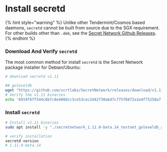 # Install secretd

{% hint style="warning" %}
Unlike other Tendermint/Cosmos based daemons, `secretd` cannot be built from source due to the SGX requirement. For other builds other than `.deb`, see the [Secret Network Github Releases](https://github.com/scrtlabs/SecretNetwork/releases).
{% endhint %}

### Download And Verify `secretd` <a href="#_1-download-the-secret-network-package-installer-for-debian-ubuntu" id="_1-download-the-secret-network-package-installer-for-debian-ubuntu"></a>

The most common method for install `secretd` is the Secret Network package installer for Debian/Ubuntu:

```bash
# download secretd v1.11

## goleveldb
wget "https://github.com/scrtlabs/SecretNetwork/releases/download/v1.11.0-beta.14/secretnetwork_1.11.0-beta.14_testnet_goleveldb_amd64.deb"
# Verify the v1.11 binaries
echo '6919f6ff544c6bfc8e408dcc3ce53cec2d42f30abd7c775f6872a1edf75258a7 secretnetwork_1.11.0-beta.14_testnet_goleveldb_amd64.deb' | sha256sum --check


```

### Install `secretd` <a href="#_2-install-the-package" id="_2-install-the-package"></a>

```bash
# Install v1.11 binaries
sudo apt install -y "./secretnetwork_1.11.0-beta.14_testnet_goleveldb_amd64.deb"

# verify installation
secretd version
# 1.11.0-beta.14
```
